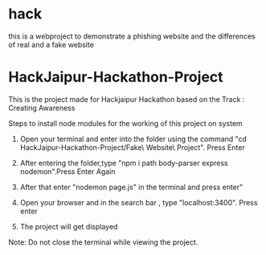 # hack
this is a webproject to demonstrate a phishing website and the differences of real and a fake website
# HackJaipur-Hackathon-Project
This is the project made for Hackjaipur Hackathon based on the Track : Creating Awareness

Steps to install node modules for the working of this project on system

1. Open your terminal and enter into the folder using the command "cd HackJaipur-Hackathon-Project/Fake\ Website\ Project". Press Enter

2. After entering the folder,type "npm i path body-parser express nodemon".Press Enter Again

3. After that enter "nodemon page.js" in the terminal and press enter"

4. Open your browser and in the search bar , type "localhost:3400". Press enter

5. The project will get displayed

Note: Do not close the terminal while viewing the project.
